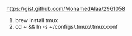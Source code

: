 https://gist.github.com/MohamedAlaa/2961058


1) brew install tmux
2) cd ~ && ln -s ~/configs/.tmux/.tmux.conf
